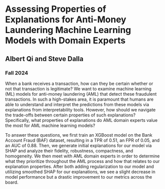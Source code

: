 # Assessing Properties of Explanations for Anti-Money Laundering Machine Learning Models with Domain Experts

## Albert Qi and Steve Dalla

### Fall 2024

When a bank receives a transaction, how can they be certain whether or not that transaction is legitimate? We want to examine machine learning (ML) models for anti-money laundering (AML) that detect these fraudulent transactions. In such a high-stakes area, it is paramount that humans are able to understand and interpret the predictions from these models via explanations from interpretability tools. However, how should we navigate the trade-offs between certain properties of such explanations? Specifically, what properties of explanations do AML domain experts value the most for AML machine learning models?

To answer these questions, we first train an XGBoost model on the Bank Account Fraud (BAF) dataset, resulting in a TPR of 0.51, an FPR of 0.05, and an AUC of 0.88. Then, we generate initial explanations for our model via SHAP and analyze their fidelity, robustness, compactness, and homogeneity. We then meet with AML domain experts in order to determine what they prioritize throughout the AML process and how that relates to our explanation properties. After both adding regularization to our model and utilizing smoothed SHAP for our explanations, we see a slight decrease in model performance but a drastic improvement to our metrics across the board.
